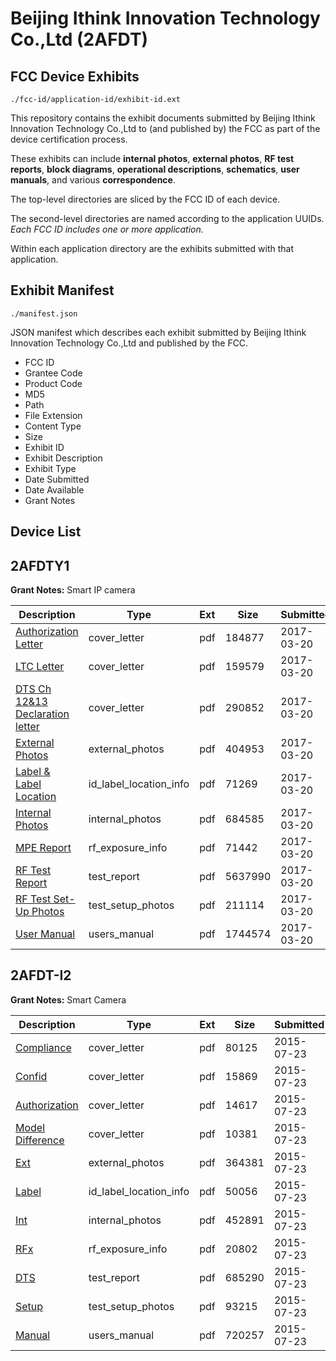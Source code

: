 # Beijing Ithink Innovation Technology Co.,Ltd (2AFDT)
## FCC Device Exhibits

```
./fcc-id/application-id/exhibit-id.ext
```

This repository contains the exhibit documents submitted by Beijing Ithink Innovation Technology Co.,Ltd to (and published by) the FCC as part of the device certification process.

These exhibits can include **internal photos**, **external photos**, **RF test reports**, **block diagrams**, **operational descriptions**, **schematics**, **user manuals**, and various **correspondence**.

The top-level directories are sliced by the FCC ID of each device.

The second-level directories are named according to the application UUIDs. *Each FCC ID includes one or more application.*

Within each application directory are the exhibits submitted with that application. 

## Exhibit Manifest

```
./manifest.json
```

JSON manifest which describes each exhibit submitted by Beijing Ithink Innovation Technology Co.,Ltd and published by the FCC.

- FCC ID
- Grantee Code
- Product Code
- MD5
- Path
- File Extension
- Content Type
- Size
- Exhibit ID
- Exhibit Description
- Exhibit Type
- Date Submitted
- Date Available
- Grant Notes

## Device List
## 2AFDTY1
**Grant Notes:** Smart IP camera

| Description | Type | Ext | Size | Submitted | Available |
| ----------- | ---- | --- | ---- | --------- | --------- |
| [Authorization Letter](2AFDTY1/5fd33d5782e3d59fea40e1c7d008e739/3322841.pdf) | cover_letter | pdf | 184877 | 2017-03-20 | 2017-03-20 |
| [LTC Letter](2AFDTY1/5fd33d5782e3d59fea40e1c7d008e739/3322842.pdf) | cover_letter | pdf | 159579 | 2017-03-20 | 2017-03-20 |
| [DTS Ch 12&13 Declaration letter](2AFDTY1/5fd33d5782e3d59fea40e1c7d008e739/3322843.pdf) | cover_letter | pdf | 290852 | 2017-03-20 | 2017-03-20 |
| [External Photos](2AFDTY1/5fd33d5782e3d59fea40e1c7d008e739/3322844.pdf) | external_photos | pdf | 404953 | 2017-03-20 | 2017-03-20 |
| [Label & Label Location](2AFDTY1/5fd33d5782e3d59fea40e1c7d008e739/3322845.pdf) | id_label_location_info | pdf | 71269 | 2017-03-20 | 2017-03-20 |
| [Internal Photos](2AFDTY1/5fd33d5782e3d59fea40e1c7d008e739/3322846.pdf) | internal_photos | pdf | 684585 | 2017-03-20 | 2017-03-20 |
| [MPE Report](2AFDTY1/5fd33d5782e3d59fea40e1c7d008e739/3322848.pdf) | rf_exposure_info | pdf | 71442 | 2017-03-20 | 2017-03-20 |
| [RF Test Report](2AFDTY1/5fd33d5782e3d59fea40e1c7d008e739/3322850.pdf) | test_report | pdf | 5637990 | 2017-03-20 | 2017-03-20 |
| [RF Test Set-Up Photos](2AFDTY1/5fd33d5782e3d59fea40e1c7d008e739/3322851.pdf) | test_setup_photos | pdf | 211114 | 2017-03-20 | 2017-03-20 |
| [User Manual](2AFDTY1/5fd33d5782e3d59fea40e1c7d008e739/3322852.pdf) | users_manual | pdf | 1744574 | 2017-03-20 | 2017-03-20 |
## 2AFDT-I2
**Grant Notes:** Smart Camera

| Description | Type | Ext | Size | Submitted | Available |
| ----------- | ---- | --- | ---- | --------- | --------- |
| [Compliance](2AFDT-I2/57e0c8e0373f6f892e95716d3a883e19/2690225.pdf) | cover_letter | pdf | 80125 | 2015-07-23 | 2015-07-23 |
| [Confid](2AFDT-I2/57e0c8e0373f6f892e95716d3a883e19/2690226.pdf) | cover_letter | pdf | 15869 | 2015-07-23 | 2015-07-23 |
| [Authorization](2AFDT-I2/57e0c8e0373f6f892e95716d3a883e19/2690227.pdf) | cover_letter | pdf | 14617 | 2015-07-23 | 2015-07-23 |
| [Model Difference](2AFDT-I2/57e0c8e0373f6f892e95716d3a883e19/2690232.pdf) | cover_letter | pdf | 10381 | 2015-07-23 | 2015-07-23 |
| [Ext](2AFDT-I2/57e0c8e0373f6f892e95716d3a883e19/2690228.pdf) | external_photos | pdf | 364381 | 2015-07-23 | 2015-07-23 |
| [Label](2AFDT-I2/57e0c8e0373f6f892e95716d3a883e19/2690231.pdf) | id_label_location_info | pdf | 50056 | 2015-07-23 | 2015-07-23 |
| [Int](2AFDT-I2/57e0c8e0373f6f892e95716d3a883e19/2690230.pdf) | internal_photos | pdf | 452891 | 2015-07-23 | 2015-07-23 |
| [RFx](2AFDT-I2/57e0c8e0373f6f892e95716d3a883e19/2690233.pdf) | rf_exposure_info | pdf | 20802 | 2015-07-23 | 2015-07-23 |
| [DTS](2AFDT-I2/57e0c8e0373f6f892e95716d3a883e19/2690229.pdf) | test_report | pdf | 685290 | 2015-07-23 | 2015-07-23 |
| [Setup](2AFDT-I2/57e0c8e0373f6f892e95716d3a883e19/2690234.pdf) | test_setup_photos | pdf | 93215 | 2015-07-23 | 2015-07-23 |
| [Manual](2AFDT-I2/57e0c8e0373f6f892e95716d3a883e19/2690235.pdf) | users_manual | pdf | 720257 | 2015-07-23 | 2015-07-23 |
